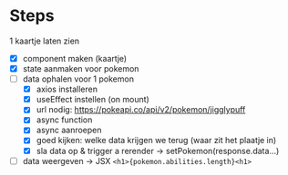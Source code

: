 # Steps

1 kaartje laten zien

- [x] component maken (kaartje)
- [x] state aanmaken voor pokemon
- [ ] data ophalen voor 1 pokemon
  - [x] axios installeren
  - [x] useEffect instellen (on mount)
  - [x] url nodig: https://pokeapi.co/api/v2/pokemon/jigglypuff
  - [x] async function
  - [x] async aanroepen
  - [x] goed kijken: welke data krijgen we terug (waar zit het plaatje in)
  - [x] sla data op & trigger a rerender -> setPokemon(response.data...)
- [ ] data weergeven -> JSX `<h1>{pokemon.abilities.length}<h1>`

